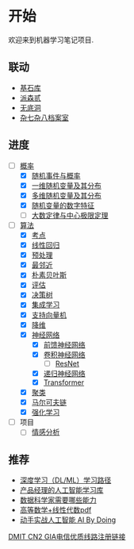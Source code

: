 # 开始

欢迎来到机器学习笔记项目.

## 联动

- [基石库](https://gk.ricolxwz.de)
- [派森贰](https://py.ricolxwz.de)
- [无底洞](https://cpp.ricolxwz.de)
- [杂七杂八档案室](https://misc.ricolxwz.de)

## 进度

- [ ] [概率](/probability/)
    - [x] [随机事件与概率](/probability/random-event-and-probability)
    - [x] [一维随机变量及其分布](/probability/one-dimensional-random-variable-distribution)
    - [x] [多维随机变量及其分布](/probability/multi-dimensional-random-variable-distribution)
    - [x] [随机变量的数字特征](/probability/numerical-characteristics-of-random-variable)
    - [ ] [大数定律与中心极限定理](/probability/large-number-central-limit-theorem)
- [ ] [算法](/algorithm/)
	- [x] [考点](/algorithm/exam)
    - [x] [线性回归](/algorithm/linear-regression)
    - [x] [预处理](/algorithm/preprocessing)
    - [x] [最邻近](/algorithm/knn)
    - [x] [朴素贝叶斯](/algorithm/naive-bayes)
    - [x] [评估](/algorithm/evaluation)
    - [x] [决策树](/algorithm/decision-tree)
    - [x] [集成学习](/algorithm/ensemble-learning)
    - [x] [支持向量机](/algorithm/svm)
    - [x] [降维](/algorithm/dimensional-reduction)
    - [x] [神经网络](/algorithm/neural-network)
        - [x] [前馈神经网络](/algorithm/neural-network/fnn)
        - [x] [卷积神经网络](/algorithm/neural-network/cnn)
            - [ ] [ResNet](/algorithm/neural-network/cnn/resnet)
        - [x] [递归神经网络](/algorithm/neural-network/rnn)
        - [x] [Transformer](/algorithm/neural-network/transformer)
    - [x] [聚类](/algorithm/clustering)
    - [x] [马尔可夫链](/algorithm/markov-chain)
    - [x] [强化学习](/algorithm/reinforcement-learning)
- [ ] 项目
    - [ ] [情感分析](/project/sentiment-analysis/)

## 推荐

- [深度学习（DL/ML）学习路径](https://github.com/loveunk/machine-learning-deep-learning-notes/tree/master?tab=readme-ov-file)
- [产品经理的人工智能学习库](https://easyai.tech/)
- [数据科学家需要哪些能力](https://cn.linkedin.com/pulse/%E6%95%B0%E6%8D%AE%E7%A7%91%E5%AD%A6%E5%AE%B6%E9%9C%80%E8%A6%81%E5%93%AA%E4%BA%9B%E8%83%BD%E5%8A%9B-song-xue)
- [高等数学+线性代数pdf](https://drive.google.com/file/d/1uJUmy7Oq01kbhPDJRsWitrzaWtva4A9F/view?usp=sharing)
- [动手实战人工智能 AI By Doing](https://aibydoing.com/)

[DMIT CN2 GIA电信优质线路注册链接](https://www.dmit.io/aff.php?aff=11247)